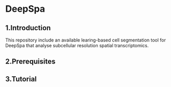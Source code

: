 # DeepSpa
## 1.Introduction
This repository include an available learing-based cell segmentation tool for DeepSpa that analyse subcellular resolution spatial transcriptomics.
## 2.Prerequisites
## 3.Tutorial
